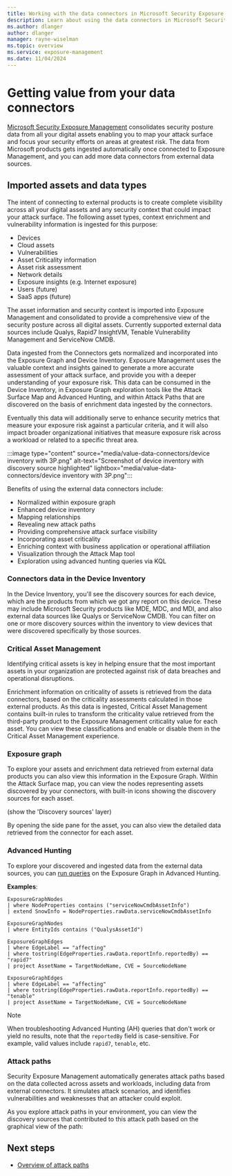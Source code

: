 ```yaml
---
title: Working with the data connectors in Microsoft Security Exposure Management
description: Learn about using the data connectors in Microsoft Security Exposure Management.
ms.author: dlanger
author: dlanger
manager: rayne-wiselman
ms.topic: overview
ms.service: exposure-management
ms.date: 11/04/2024
---
```


# Getting value from your data connectors

[Microsoft Security Exposure Management](microsoft-security-exposure-management.md) consolidates security posture data from all your digital assets enabling you to map your attack surface and focus your security efforts on areas at greatest risk. The data from Microsoft products gets ingested automatically once connected to Exposure Management, and you can add more data connectors from external data sources.

## Imported assets and data types

The intent of connecting to external products is to create complete visibility across all your digital assets and any security context that could impact your attack surface. The following asset types, context enrichment and vulnerability information is ingested for this purpose:

- Devices
- Cloud assets
- Vulnerabilities
- Asset Criticality information
- Asset risk assessment
- Network details
- Exposure insights (e.g. Internet exposure)
- Users (future)
- SaaS apps (future)

The asset information and security context is imported into Exposure Management and consolidated to provide a comprehensive view of the security posture across all digital assets. Currently supported external data sources include Qualys, Rapid7 InsightVM, Tenable Vulnerability Management and ServiceNow CMDB.

Data ingested from the Connectors gets normalized and incorporated into the Exposure Graph and Device Inventory. Exposure Management uses the valuable context and insights gained to generate a more accurate assessment of your attack surface, and provide you with a deeper understanding of your exposure risk. This data can be consumed in the Device Inventory, in Exposure Graph exploration tools like the Attack Surface Map and Advanced Hunting, and within Attack Paths that are discovered on the basis of enrichment data ingested by the connectors.

Eventually this data will additionally serve to enhance security metrics that measure your exposure risk against a particular criteria, and it will also impact broader organizational initiatives that measure exposure risk across a workload or related to a specific threat area.

:::image type="content" source="media/value-data-connectors/device inventory with 3P.png" alt-text="Screenshot of device inventory with discovery source highlighted" lightbox="media/value-data-connectors/device inventory with 3P.png":::

Benefits of using the external data connectors include:

- Normalized within exposure graph
- Enhanced device inventory
- Mapping relationships
- Revealing new attack paths
- Providing comprehensive attack surface visibility
- Incorporating asset criticality
- Enriching context with business application or operational affiliation
- Visualization through the Attack Map tool
- Exploration using advanced hunting queries via KQL

### Connectors data in the Device Inventory

In the Device Inventory, you'll see the discovery sources for each device, which are the products from which we got any report on this device. These may include Microsoft Security products like MDE, MDC, and MDI, and also external data sources like Qualys or ServiceNow CMDB. You can filter on one or more discovery sources within the inventory to view devices that were discovered specifically by those sources.

<scrnshot>

### Critical Asset Management

Identifying critical assets is key in helping ensure that the most important assets in your organization are protected against risk of data breaches and operational disruptions.

Enrichment information on criticality of assets is retrieved from the data connectors, based on the criticality assessments calculated in those external products. As this data is ingested, Critical Asset Management contains built-in rules to transform the criticality value retrieved from the third-party product to the Exposure Management criticality value for each asset. You can view these classifications and enable or disable them in the Critical Asset Management experience.

<scrnshot>

### Exposure graph

To explore your assets and enrichment data retrieved from external data products you can also view this information in the Exposure Graph. Within the Attack Surface map, you can view the nodes representing assets discovered by your connectors, with built-in icons showing the discovery sources for each asset.

<scrnshot>

(show the 'Discovery sources' layer)

By opening the side pane for the asset, you can also view the detailed data retrieved from the connector for each asset.

<scrnshot> 

### Advanced Hunting

To explore your discovered and ingested data from the external data sources, you can [run queries](query-enterprise-exposure-graph.md) on the Exposure Graph in Advanced Hunting.

**Examples**:

```kusto
ExposureGraphNodes
| where NodeProperties contains ("serviceNowCmdbAssetInfo")
| extend SnowInfo = NodeProperties.rawData.serviceNowCmdbAssetInfo
```

```kusto
ExposureGraphNodes
| where EntityIds contains ("QualysAssetId")
```

```kusto
ExposureGraphEdges
| where EdgeLabel == "affecting"
| where tostring(EdgeProperties.rawData.reportInfo.reportedBy) == "rapid7"
| project AssetName = TargetNodeName, CVE = SourceNodeName
```

```kusto
ExposureGraphEdges
| where EdgeLabel == "affecting"
| where tostring(EdgeProperties.rawData.reportInfo.reportedBy) == "tenable"
| project AssetName = TargetNodeName, CVE = SourceNodeName
```

> [!NOTE]
> When troubleshooting Advanced Hunting (AH) queries that don't work or yield no results, note that the `reportedBy` field is case-sensitive. For example, valid values include `rapid7`, `tenable`, etc.

### Attack paths

Security Exposure Management automatically generates attack paths based on the data collected across assets and workloads, including data from external connectors. It simulates attack scenarios, and identifies vulnerabilities and weaknesses that an attacker could exploit.

As you explore attack paths in your environment, you can view the discovery sources that contributed to this attack path based on the graphical view of the path:

<scrnshot>


## Next steps

- [Overview of attack paths](work-attack-paths-overview.md)

